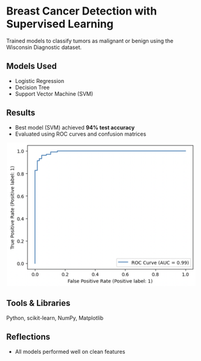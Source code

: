 # Breast Cancer Detection with Supervised Learning

Trained models to classify tumors as malignant or benign using the Wisconsin Diagnostic dataset.

## Models Used
- Logistic Regression
- Decision Tree
- Support Vector Machine (SVM)

## Results
- Best model (SVM) achieved **94% test accuracy**
- Evaluated using ROC curves and confusion matrices

<p align="center">
  <img src="ROC.png" width="500"/>
</p>

## Tools & Libraries
Python, scikit-learn, NumPy, Matplotlib

## Reflections
- All models performed well on clean features
